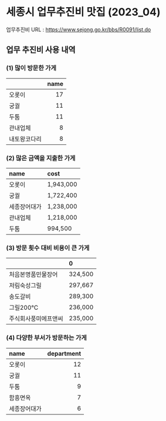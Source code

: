 
# 세종시 업무추진비 맛집 (2023_04)

업무추진비 URL : https://www.sejong.go.kr/bbs/R0091/list.do

## 업무 추진비 사용 내역

### (1) 많이 방문한 가게

|              |   name |
|:-------------|-------:|
| 오롯이       |     17 |
| 궁궐         |     11 |
| 두툼         |     11 |
| 관내업체     |      8 |
| 내토왕코다리 |      8 |

### (2) 많은 금액을 지출한 가게

| name         | cost      |
|:-------------|:----------|
| 오롯이       | 1,943,000 |
| 궁궐         | 1,722,400 |
| 세종장어대가 | 1,238,000 |
| 관내업체     | 1,218,000 |
| 두툼         | 994,500   |

### (3) 방문 횟수 대비 비용이 큰 가게

|                      | 0       |
|:---------------------|:--------|
| 처음본명품민물장어   | 324,500 |
| 저림숙성그릴         | 297,667 |
| 송도갈비             | 289,300 |
| 그릴200℃             | 236,000 |
| 주식회사풍미에프앤씨 | 235,000 |

### (4) 다양한 부서가 방문하는 가게

| name         |   department |
|:-------------|-------------:|
| 오롯이       |           12 |
| 궁궐         |           11 |
| 두툼         |            9 |
| 함흥면옥     |            7 |
| 세종장어대가 |            6 |

